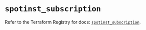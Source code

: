 # `spotinst_subscription`

Refer to the Terraform Registry for docs: [`spotinst_subscription`](https://registry.terraform.io/providers/spotinst/spotinst/1.199.0/docs/resources/subscription).
